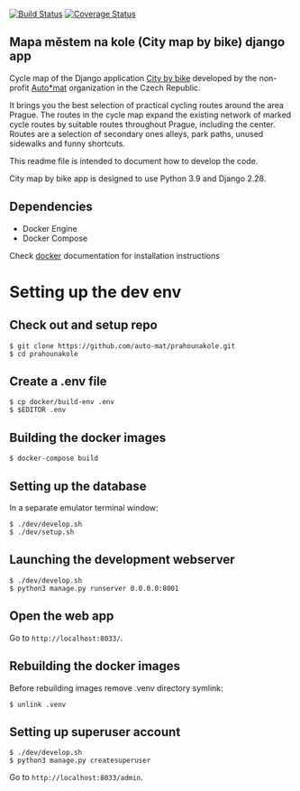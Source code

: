 [![Build Status](https://travis-ci.org/auto-mat/prahounakole.svg?branch=master)](https://travis-ci.org/auto-mat/prahounakole)
[![Coverage Status](https://coveralls.io/repos/github/auto-mat/prahounakole/badge.svg?branch=master)](https://coveralls.io/github/auto-mat/prahounakole?branch=master)

Mapa městem na kole (City map by bike) django app
------------------------------------------------------------

Cycle map of the Django application [City by bike](http://mapa.prahounakole.cz)
developed by the non-profit [Auto*mat](https://www.auto-mat.cz/) organization
in the Czech Republic.

It brings you the best selection of practical cycling routes around the area
Prague. The routes in the cycle map expand the existing network of marked
cycle routes by suitable routes throughout Prague, including the center.
Routes are a selection of secondary ones alleys, park paths, unused sidewalks
and funny shortcuts.

This readme file is intended to document how to develop the code.

City map by bike app is designed to use Python 3.9 and Django 2.28.

Dependencies
------------

 - Docker Engine
 - Docker Compose

Check [docker](https://docs.docker.com/) documentation for installation instructions

Setting up the dev env
===================


Check out and setup repo
------------------------

    $ git clone https://github.com/auto-mat/prahounakole.git
    $ cd prahounakole

Create a .env file
------------------------

    $ cp docker/build-env .env
    $ $EDITOR .env

Building the docker images
--------------------------

    $ docker-compose build

Setting up the database
---------------------

In a separate emulator terminal window:

    $ ./dev/develop.sh
    $ ./dev/setup.sh

Launching the development webserver
------------------------------------

    $ ./dev/develop.sh
    $ python3 manage.py runserver 0.0.0.0:8001


Open the web app
-------------------

Go to `http://localhost:8033/`.

Rebuilding the docker images
--------------------------

Before rebuilding images remove .venv directory symlink:

    $ unlink .venv

Setting up superuser account
---------------------

    $ ./dev/develop.sh
    $ python3 manage.py createsuperuser


Go to `http://localhost:8033/admin`.

